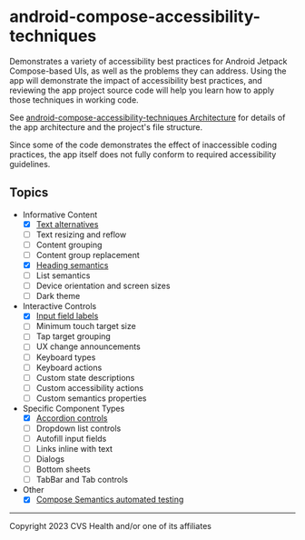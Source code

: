 # android-compose-accessibility-techniques

Demonstrates a variety of accessibility best practices for Android Jetpack Compose-based UIs, as well as the problems they can address.
Using the app will demonstrate the impact of accessibility best practices, and reviewing the app project source code will help you learn how to apply those techniques in working code.

See [android-compose-accessibility-techniques Architecture](ARCHITECTURE.md) for details of the app architecture and the project's file structure.

Since some of the code demonstrates the effect of inaccessible coding practices, the app itself does not fully conform to required accessibility guidelines.

## Topics
- Informative Content
    - [x] [Text alternatives](doc/content/TextAlternatives.md)
    - [ ] Text resizing and reflow
    - [ ] Content grouping
    - [ ] Content group replacement
    - [x] [Heading semantics](doc/content/HeadingSemantics.md)
    - [ ] List semantics
    - [ ] Device orientation and screen sizes
    - [ ] Dark theme
- Interactive Controls
    - [x] [Input field labels](doc/controls/InteractiveControlLabels.md)
    - [ ] Minimum touch target size
    - [ ] Tap target grouping
    - [ ] UX change announcements
    - [ ] Keyboard types
    - [ ] Keyboard actions
    - [ ] Custom state descriptions
    - [ ] Custom accessibility actions
    - [ ] Custom semantics properties
- Specific Component Types
    - [x] [Accordion controls](doc/components/AccordionControls.md)
    - [ ] Dropdown list controls
    - [ ] Autofill input fields
    - [ ] Links inline with text
    - [ ] Dialogs
    - [ ] Bottom sheets
    - [ ] TabBar and Tab controls
- Other
    - [x] [Compose Semantics automated testing](doc/AutomatedComposeAccessibilityTesting.md)

----

Copyright 2023 CVS Health and/or one of its affiliates
